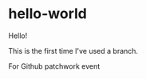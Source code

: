 hello-world
===========

Hello!

This is the first time I've used a branch.

For Github patchwork event
